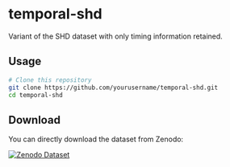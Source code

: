 # temporal-shd
Variant of the SHD dataset with only timing information retained.




## Usage

```bash
# Clone this repository
git clone https://github.com/yourusername/temporal-shd.git
cd temporal-shd
```
## Download

You can directly download the dataset from Zenodo:

[![Zenodo Dataset](https://zenodo.org/badge/DOI/10.5281/zenodo.16153275.svg)](https://zenodo.org/records/16153275)
